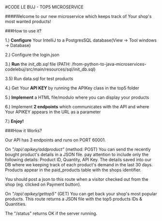 
#CODE LE BUJ - TOP5 MICROSERVICE

####Welcome to our new microservice which keeps track of Your shop's most wanted products!

###How to use it?

1.) ****Configure**** Your IntelliJ to a PostgresSQL database(View -> Tool windows -> Database)

2.) Configure the login.json

3.) ****Run**** the *init_db.sql* file (PATH: /from-python-to-java-microservices-codelebuj/src/main/resources/sql/init_db.sql)

3.5) Run data.sql for test products

4.) Get Your ****API KEY**** by running the APIKey class in the top5 folder

5.) ****Implement**** a HTML file/modulo where you can display your products

6.) Implement ****2 endpoints**** which communicates with the API and where Your APIKEY appears in the URL as a parameter

7.) **Enjoy!**


###How it Works?

Our API has 3 endpoints and runs on PORT 60001.

On *"/api/:apikey/addproduct"* (method: POST) You can send the recently bought product's details in a JSON file.
pay attention to include only the following details: Product ID, Quantity, API Key.
The details saved into our DB where we keeping track of each product's demand in the last 30 days.
Products appear in the paid_products table with the shops identifier.

You should post a json to this route when a visitor checked out from the shop (eg. clicked on Payment button).


On *"/api/:apikey/gettop5"* (GET) You can get back your shop's most popular products.
This route returns a JSON file with the top5 products IDs & Quantities. 


The "/status" returns OK if the server running.